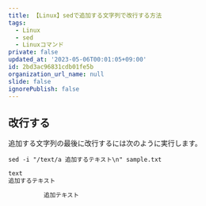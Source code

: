 ```yaml
---
title: 【Linux】sedで追加する文字列で改行する方法
tags:
  - Linux
  - sed
  - Linuxコマンド
private: false
updated_at: '2023-05-06T00:01:05+09:00'
id: 2bd3ac96831cdb01fe5b
organization_url_name: null
slide: false
ignorePublish: false
---
```


## 改行する

追加する文字列の最後に改行するには次のように実行します。  

```terminal
sed -i "/text/a 追加するテキスト\n" sample.txt
```

```sample.txt
text
追加するテキスト

          追加テキスト
```
